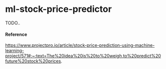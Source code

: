 # ml-stock-price-predictor

TODO..


#### Reference
https://www.projectpro.io/article/stock-price-prediction-using-machine-learning-project/571#:~:text=The%20idea%20is%20to%20weigh,to%20predict%20future%20stock%20prices.

